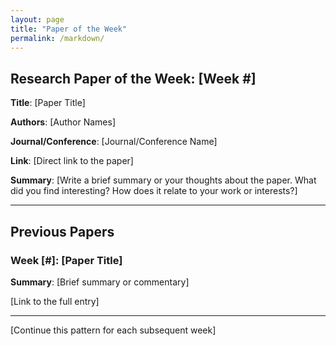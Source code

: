 ```yaml
---
layout: page
title: "Paper of the Week"
permalink: /markdown/
---
```


## Research Paper of the Week: [Week #]

**Title**: [Paper Title]

**Authors**: [Author Names]

**Journal/Conference**: [Journal/Conference Name]

**Link**: [Direct link to the paper]

**Summary**:
[Write a brief summary or your thoughts about the paper. What did you find interesting? How does it relate to your work or interests?]

---

## Previous Papers

### Week [#]: [Paper Title]
**Summary**: [Brief summary or commentary]

[Link to the full entry]

* * *

[Continue this pattern for each subsequent week]
